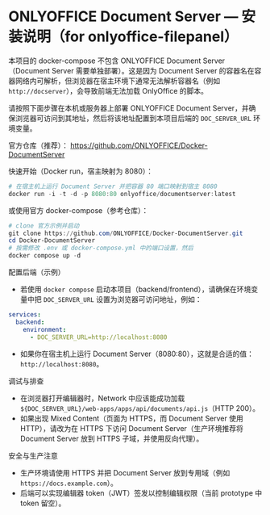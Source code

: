 # ONLYOFFICE Document Server — 安装说明（for onlyoffice-filepanel）

本项目的 docker-compose 不包含 ONLYOFFICE Document Server（Document Server 需要单独部署）。这是因为 Document Server 的容器名在容器网络内可解析，但浏览器在宿主环境下通常无法解析容器名（例如 `http://docserver`），会导致前端无法加载 OnlyOffice 的脚本。

请按照下面步骤在本机或服务器上部署 ONLYOFFICE Document Server，并确保浏览器可访问到其地址，然后将该地址配置到本项目后端的 `DOC_SERVER_URL` 环境变量。

官方仓库（推荐）：
https://github.com/ONLYOFFICE/Docker-DocumentServer

快速开始（Docker run，宿主映射为 8080）：

```powershell
# 在宿主机上运行 Document Server 并把容器 80 端口映射到宿主 8080
docker run -i -t -d -p 8080:80 onlyoffice/documentserver:latest
```

或使用官方 docker-compose（参考仓库）：

```powershell
# clone 官方示例并启动
git clone https://github.com/ONLYOFFICE/Docker-DocumentServer.git
cd Docker-DocumentServer
# 按需修改 .env 或 docker-compose.yml 中的端口设置，然后
docker compose up -d
```

配置后端（示例）

- 若使用 `docker compose` 启动本项目（backend/frontend），请确保在环境变量中把 `DOC_SERVER_URL` 设置为浏览器可访问地址，例如：

```yaml
services:
  backend:
    environment:
      - DOC_SERVER_URL=http://localhost:8080
```

- 如果你在宿主机上运行 Document Server（8080:80），这就是合适的值：`http://localhost:8080`。

调试与排查

- 在浏览器打开编辑器时，Network 中应该能成功加载 `${DOC_SERVER_URL}/web-apps/apps/api/documents/api.js`（HTTP 200）。
- 如果出现 Mixed Content（页面为 HTTPS，而 Document Server 使用 HTTP），请改为在 HTTPS 下访问 Document Server（生产环境推荐将 Document Server 放到 HTTPS 子域，并使用反向代理）。

安全与生产注意

- 生产环境请使用 HTTPS 并把 Document Server 放到专用域（例如 `https://docs.example.com`）。
- 后端可以实现编辑器 token（JWT）签发以控制编辑权限（当前 prototype 中 token 留空）。